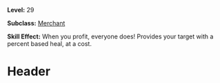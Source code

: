 <!-- TITLE: Skill: Economic Recovery -->
<!-- SUBTITLE:  -->

**Level:** 29

**Subclass:** [Merchant](merchant)

**Skill Effect:** When you profit, everyone does! Provides your target with a percent based heal, at a cost.

# Header
